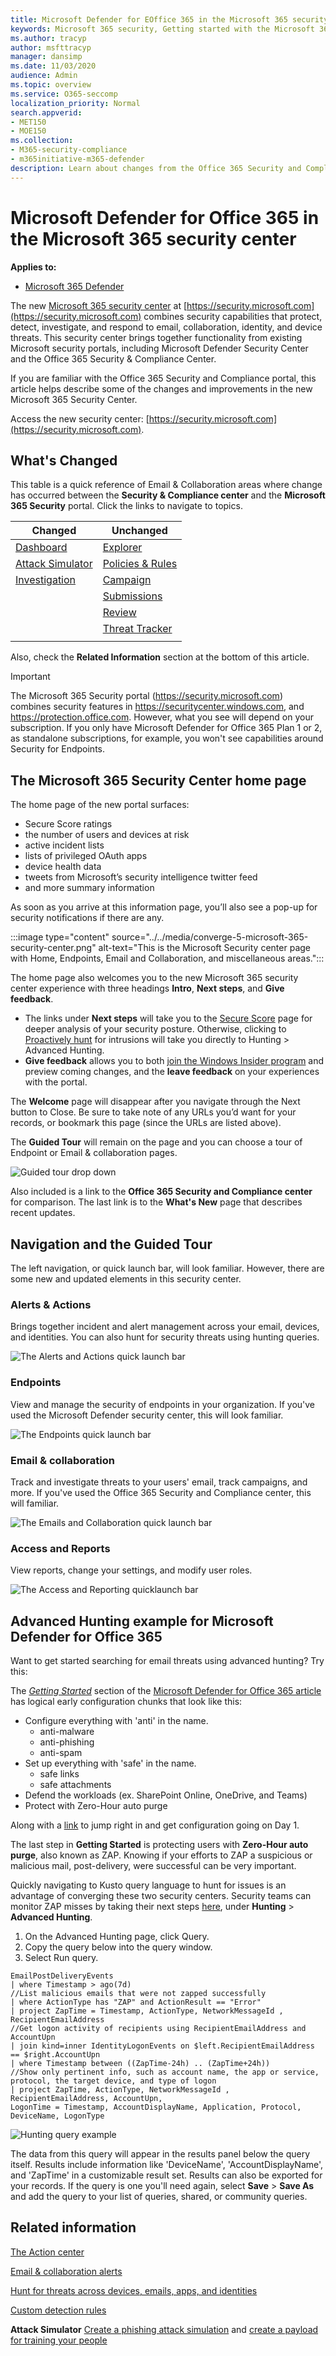 ```yaml
---
title: Microsoft Defender for EOffice 365 in the Microsoft 365 security center
keywords: Microsoft 365 security, Getting started with the Microsoft 365 Security center, OATP, MDATP, MDO, MDE, single pane of glass, new security portal, new defender security portal
ms.author: tracyp
author: msfttracyp
manager: dansimp
ms.date: 11/03/2020
audience: Admin
ms.topic: overview
ms.service: O365-seccomp
localization_priority: Normal
search.appverid:
- MET150
- MOE150
ms.collection: 
- M365-security-compliance 
- m365initiative-m365-defender 
description: Learn about changes from the Office 365 Security and Compliance center to the Microsoft 365 security center.
---
```


# Microsoft Defender for Office 365 in the Microsoft 365 security center

**Applies to:**
- [Microsoft 365 Defender](https://go.microsoft.com/fwlink/?linkid=2118804)

The new [Microsoft 365 security center](https://docs.microsoft.com/microsoft-365/security/mtp/overview-security-center) at [https://security.microsoft.com](https://security.microsoft.com) combines security capabilities that protect, detect, investigate, and respond to email, collaboration, identity, and device threats. This security center brings together functionality from existing Microsoft security portals, including Microsoft Defender Security Center and the Office 365 Security & Compliance Center.

If you are familiar with the Office 365 Security and Compliance portal, this article helps describe some of the changes and improvements in the new Microsoft 365 Security Center.

Access the new security center: [https://security.microsoft.com](https://security.microsoft.com).

## What's Changed

This table is a quick reference of Email & Collaboration areas where change has occurred between the **Security & Compliance center** and the **Microsoft 365 Security** portal. Click the links to navigate to topics.
<p>

|**Changed**  |**Unchanged**  |
|---------|---------|
|[Dashboard](https://docs.microsoft.com/microsoft-365/security/mtp/microsoft-365-security-center-dashboard)     |  [Explorer](https://docs.microsoft.com/microsoft-365/security/office-365-security/threat-explorer)       |
|[Attack Simulator ](https://docs.microsoft.com/microsoft-365/security/office-365-security/attack-simulation-training-insights)   |  [Policies & Rules](https://docs.microsoft.com/microsoft-365/compliance/alert-policies)       |
|[Investigation](https://docs.microsoft.com/microsoft-365/security/office-365-security/office-365-air#changes-are-coming-soon-in-your-security-center)    |    [Campaign](https://docs.microsoft.com/microsoft-365/security/office-365-security/campaigns)     |
|     |    [Submissions](https://docs.microsoft.com/microsoft-365/security/office-365-security/admin-submission)     |
|     |    [Review](https://docs.microsoft.com/microsoft-365/security/mtp/mtp-action-center)     |
|     |    [Threat Tracker](https://docs.microsoft.com/microsoft-365/security/office-365-security/threat-trackers)    |
|     |          |

Also, check the **Related Information** section at the bottom of this article.

> [!IMPORTANT]
> The Microsoft 365 Security portal (https://security.microsoft.com) combines security features in https://securitycenter.windows.com, and https://protection.office.com. However, what you see will depend on your subscription. If you only have Microsoft Defender for Office 365 Plan 1 or 2, as standalone subscriptions, for example, you won't see capabilities around Security for Endpoints.

## The Microsoft 365 Security Center home page

The home page of the new portal surfaces:

- Secure Score ratings
- the number of users and devices at risk
- active incident lists
- lists of privileged OAuth apps
- device health data
- tweets from Microsoft’s security intelligence twitter feed
- and more summary information

As soon as you arrive at this information page, you’ll also see a pop-up for security notifications if there are any.

:::image type="content" source="../../media/converge-5-microsoft-365-security-center.png" alt-text="This is the Microsoft Security center page with Home, Endpoints, Email and Collaboration, and miscellaneous areas.":::

The home page also welcomes you to the new Microsoft 365 security center experience with three headings **Intro**, **Next steps**, and **Give feedback**.

- The links under **Next steps** will take you to the [Secure Score](https://security.microsoft.com/securescore?viewid=overview) page for deeper analysis of your security posture. Otherwise, clicking to [Proactively hunt](https://security.microsoft.com/advanced-hunting) for intrusions will take you directly to Hunting > Advanced Hunting.
- **Give feedback** allows you to both [join the Windows Insider program](https://insider.windows.com/) and preview coming changes, and the **leave feedback** on your experiences with the portal.

The **Welcome** page will disappear after you navigate through the Next button to Close. Be sure to take note of any URLs you’d want for your records, or bookmark this page (since the URLs are listed above).

The **Guided Tour** will remain on the page and you can choose a tour of Endpoint or Email & collaboration pages.  

![Guided tour drop down](../../media/converge-12-home-page-guided-tour-bar.gif)

Also included is a link to the **Office 365 Security and Compliance center** for comparison. The last link is to the **What's New** page that describes recent updates.

## Navigation and the Guided Tour

The left navigation, or quick launch bar, will look familiar. However, there are some new and updated elements in this security center.

### Alerts & Actions

Brings together incident and alert management across your email, devices, and identities. You can also hunt for security threats using hunting queries.

![The Alerts and Actions quick launch bar](../../media/converge-1-alertsandactions.png)

### Endpoints

View and manage the security of endpoints in your organization. If you've used the Microsoft Defender security center, this will look familiar.

![The Endpoints quick launch bar](../../media/converge-2-endpoints.png)

### Email & collaboration

Track and investigate threats to your users' email, track campaigns, and more. If you've used the Office 365 Security and Compliance center, this will familiar.

![The Emails and Collaboration quick launch bar](../../media/converge-3-email-and-collab.png)

### Access and Reports

View reports, change your settings, and modify user roles.

![The Access and Reporting quicklaunch bar](../../media/converge-4-access-and-reporting.png)

## Advanced Hunting example for Microsoft Defender for Office 365
Want to get started searching for email threats using advanced hunting? Try this: 

The *[Getting Started](https://docs.microsoft.com/microsoft-365/security/office-365-security/office-365-atp#getting-started)* section of the [Microsoft Defender for Office 365 article](https://docs.microsoft.com/microsoft-365/security/office-365-security/office-365-atp) has logical early configuration chunks that look like this:

- Configure everything with 'anti' in the name.
    - anti-malware
    - anti-phishing
    - anti-spam
- Set up everything with 'safe' in the name.
    - safe links
    - safe attachments
- Defend the workloads (ex. SharePoint Online, OneDrive, and Teams)
- Protect with Zero-Hour auto purge

Along with a [link](https://docs.microsoft.com/microsoft-365/security/office-365-security/protect-against-threats&preserve-view=true) to jump right in and get configuration going on Day 1.

The last step in **Getting Started** is protecting users with **Zero-Hour auto purge**, also known as ZAP. Knowing if your efforts to ZAP a suspicious or malicious mail, post-delivery, were successful can be very important.

Quickly navigating to Kusto query language to hunt for issues is an advantage of converging these two security centers. Security teams can monitor ZAP misses by taking their next steps [here](https://security.microsoft.com/advanced-hunting), under **Hunting** > **Advanced Hunting**.

1. On the Advanced Hunting page, click Query.
1. Copy the query below into the query window.
1. Select Run query.


```kusto
EmailPostDeliveryEvents 
| where Timestamp > ago(7d)
//List malicious emails that were not zapped successfully
| where ActionType has "ZAP" and ActionResult == "Error"
| project ZapTime = Timestamp, ActionType, NetworkMessageId , RecipientEmailAddress 
//Get logon activity of recipients using RecipientEmailAddress and AccountUpn
| join kind=inner IdentityLogonEvents on $left.RecipientEmailAddress == $right.AccountUpn
| where Timestamp between ((ZapTime-24h) .. (ZapTime+24h))
//Show only pertinent info, such as account name, the app or service, protocol, the target device, and type of logon
| project ZapTime, ActionType, NetworkMessageId , RecipientEmailAddress, AccountUpn, 
LogonTime = Timestamp, AccountDisplayName, Application, Protocol, DeviceName, LogonType
```
![Hunting query example](../../media/converge-13-advanced-hunt-an-email-zap.PNG)

The data from this query will appear in the results panel below the query itself. Results include information like 'DeviceName', 'AccountDisplayName', and 'ZapTime' in a customizable result set. Results can also be exported for your records. If the query is one you'll need again, select **Save** > **Save As** and add the query to your list of queries, shared, or community queries.

## Related information

[The Action center](https://docs.microsoft.com/microsoft-365/security/mtp/mtp-action-center)

[Email & collaboration alerts](https://docs.microsoft.com/microsoft-365/compliance/alert-policies#default-alert-policies)

[Hunt for threats across devices, emails, apps, and identities](https://docs.microsoft.com/microsoft-365/security/mtp/advanced-hunting-query-emails-devices)

[Custom detection rules](https://docs.microsoft.com/windows/security/threat-protection/microsoft-defender-atp/custom-detection-rules)

**Attack Simulator** [Create a phishing attack simulation](https://docs.microsoft.com/microsoft-365/security/office-365-security/attack-simulation-training) and [create a payload for training your people](https://docs.microsoft.com/microsoft-365/security/office-365-security/attack-simulation-training-payloads)
